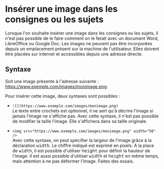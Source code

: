 # Insérer une image dans les consignes ou les sujets

Lorsque l'on souhaite insérer une image dans les consignes ou les sujets, il n'est pas possible de le faire comment on le ferait avec un document Word, LibreOffice ou Google Doc. Les images ne peuvent pas être incorporées depuis un emplacement présent sur la machine de l'utilisateur. Elles doivent être placées sur internet et accessibles depuis une adresse directe.

## Syntaxe
Soit une image présente à l'adresse suivante : https://www.exemple.com/images/monimage.png.

Pour insérer cette image, deux syntaxes sont possibles :

* `![](https://www.exemple.com/images/monimage.png)`\
Le texte entre crochets est optionnel, il ne sert qu'à décrire l'image si jamais l'image ne s'affiche pas. Avec cette syntaxe, il n'est pas possible de modifier la taille l'image. Elle s'affichera dans sa taille originale.

* `<img src="https://www.exemple.com/images/monimage.png" width="50" />`\
Avec cette syntaxe, on peut spécifier la largeur de l'image grâce à la déclaration <kbd>width</kbd>. Le chiffre indiqué est exprimé en pixels. A la place de <kbd>width</kbd>, il est possible d'utiliser <kbd>height</kbd> pour définir la hauteur de l'image. Il est aussi possible d'utiliser <kbd>width</kbd> et <kbd>height</kbd> en même temps, mais attention à ne pas déformer l'image. Faites des essais.

